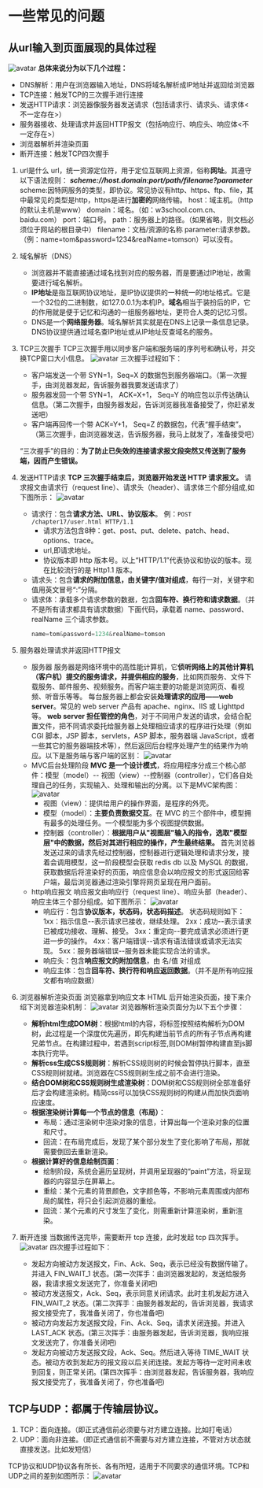 # 一些常见的问题

## 从url输入到页面展现的具体过程

![avatar](./images/question/url_request.jpg)
**总体来说分为以下几个过程：**

- DNS解析：用户在浏览器输入地址，DNS将域名解析成IP地址并返回给浏览器
- TCP连接：触发TCP的三次握手进行连接
- 发送HTTP请求：浏览器像服务器发送请求（包括请求行、请求头、请求体<不一定存在>）
- 服务器接收、处理请求并返回HTTP报文（包括响应行、响应头、响应体<不一定存在>）
- 浏览器解析并渲染页面
- 断开连接：触发TCP四次握手

1. url是什么
    url，统一资源定位符，用于定位互联网上资源，俗称**网址**。其遵守以下语法规则：
    ***scheme://host.domain:port/path/filename?parameter***
    scheme:因特网服务的类型，即协议。常见协议有http、https、ftp、file，其中最常见的类型是http，https是进行**加密的**网络传输。
    host：域主机。（http的默认主机是www）
    domain：域名。（如：w3school.com.cn、baidu.com）
    port：端口号。
    path：服务器上的路径。（如果省略，则文档必须位于网站的根目录中）
    filename：文档/资源的名称
    parameter:请求参数。（例：name=tom&password=1234&realName=tomson）可以没有。
2. 域名解析（DNS）
    - 浏览器并不能直接通过域名找到对应的服务器，而是要通过IP地址，故需要进行域名解析。
    - **IP地址**是指互联网协议地址，是IP协议提供的一种统一的地址格式。它是一个32位的二进制数，如127.0.0.1为本机IP。**域名**相当于装扮后的IP，它的作用就是便于记忆和沟通的一组服务器地址，更符合人类的记忆习惯。
    - DNS是一个**网络服务器**。域名解析其实就是在DNS上记录一条信息记录。DNS协议提供通过域名查IP地址或从IP地址反查域名的服务。
3. TCP三次握手
    TCP三次握手用以同步客户端和服务端的序列号和确认号，并交换TCP窗口大小信息。
    ![avatar](./images/question/TCP3.jpg)
    三次握手过程如下：
    - 客户端发送一个带 SYN=1，Seq=X 的数据包到服务器端口。（第一次握手，由浏览器发起，告诉服务器我要发送请求了）
    - 服务器发回一个带 SYN=1， ACK=X+1， Seq=Y 的响应包以示传达确认信息。（第二次握手，由服务器发起，告诉浏览器我准备接受了，你赶紧发送吧）
    - 客户端再回传一个带 ACK=Y+1， Seq=Z 的数据包，代表“握手结束”。（第三次握手，由浏览器发送，告诉服务器，我马上就发了，准备接受吧）

    “三次握手”的目的：**为了防止已失效的连接请求报文段突然又传送到了服务端，因而产生错误。**
4. 发送HTTP请求
    **TCP 三次握手结束后，浏览器开始发送 HTTP 请求报文。**
    请求报文由请求行（request line）、请求头（header）、请求体三个部分组成,如下图所示：
    ![avatar](./images/question/TCP_request.jpg)
    - 请求行：包含**请求方法、URL、协议版本**。
        例：`POST  /chapter17/user.html HTTP/1.1`
        - 请求方法包含8种：get、post、put、delete、patch、head、options、trace。
        - url,即请求地址。
        - 协议版本即 http 版本号。以上“HTTP/1.1”代表协议和协议的版本。现在比较流行的是 Http1.1 版本。
    - 请求头：包含**请求的附加信息，由关键字/值对组成**，每行一对，关键字和值用英文冒号“:”分隔。
    - 请求体：承载多个请求参数的数据，包含**回车符、换行符和请求数据**。（并不是所有请求都具有请求数据）下面代码，承载着 name、password、realName 三个请求参数。
        ``` js
        name=tom&password=1234&realName=tomson
        ```
5. 服务器处理请求并返回HTTP报文
    - 服务器
    服务器是网络环境中的高性能计算机，它**侦听网络上的其他计算机（客户机）提交的服务请求，并提供相应的服务**，比如网页服务、文件下载服务、邮件服务、视频服务。而客户端主要的功能是浏览网页、看视频、听音乐等等。 每台服务器上都会安装**处理请求的应用——web server**。常见的 web server 产品有 apache、nginx、IIS 或 Lighttpd 等。
    **web server 担任管控的角色**，对于不同用户发送的请求，会结合配置文件，把不同请求委托给服务器上处理相应请求的程序进行处理（例如 CGI 脚本，JSP 脚本，servlets，ASP 脚本，服务器端 JavaScript，或者一些其它的服务器端技术等），然后返回后台程序处理产生的结果作为响应。以下是服务端与客户端的区别：
    ![avatar](./images/question/server_client.jpg)
    - MVC后台处理阶段
    **MVC 是一个设计模式**，将应用程序分成三个核心部件：模型（model）-- 视图（view）--控制器（controller），它们各自处理自己的任务，实现输入、处理和输出的分离。以下是MVC架构图：
    ![avatar](./images/question/MVC.png)
        - 视图（view）：提供给用户的操作界面，是程序的外壳。
        - 模型（model）：**主要负责数据交互**。在 MVC 的三个部件中，模型拥有最多的处理任务。一个模型能为多个视图提供数据。
        - 控制器（controller）：**根据用户从"视图层"输入的指令，选取"模型层"中的数据，然后对其进行相应的操作，产生最终结果。** 首先浏览器发送过来的请求先经过控制器，控制器进行逻辑处理和请求分发，接着会调用模型，这一阶段模型会获取 redis db 以及 MySQL 的数据，获取数据后将渲染好的页面，响应信息会以响应报文的形式返回给客户端，最后浏览器通过渲染引擎将网页呈现在用户面前。
    - http响应报文
    响应报文由响应行（request line）、响应头部（header）、响应主体三个部分组成。如下图所示：
    ![avatar](./images/question/response.jpg)
        - 响应行：包含**协议版本，状态码，状态码描述**。
        状态码规则如下：
        1xx：指示信息--表示请求已接收，继续处理。
        2xx：成功--表示请求已被成功接收、理解、接受。
        3xx：重定向--要完成请求必须进行更进一步的操作。
        4xx：客户端错误--请求有语法错误或请求无法实现。
        5xx：服务器端错误--服务器未能实现合法的请求。
        - 响应头：包含**响应报文的附加信息**，由 名/值 对组成
        - 响应主体：包含**回车符、换行符和响应返回数据**。（并不是所有响应报文都有响应数据）
6. 浏览器解析渲染页面
    浏览器拿到响应文本 HTML 后开始渲染页面，接下来介绍下浏览器渲染机制：
    ![avatar](./images/question/render.jpg)
    浏览器解析渲染页面分为以下五个步骤：
    - **解析html生成DOM树**：根据html的内容，将标签按照结构解析为DOM树，此过程是一个深度优先遍历，即先构建当前节点的所有子节点再构建兄弟节点。在构建过程中，若遇到script标签,则DOM树暂停构建直至js脚本执行完毕。
    - **解析css生成CSS规则树**：解析CSS规则树的时候会暂停执行脚本，直至CSS规则树就绪。浏览器在CSS规则树生成之前不会进行渲染。
    - **结合DOM树和CSS规则树生成渲染树**：DOM树和CSS规则树全部准备好后才会构建渲染树。精简css可以加快CSS规则树的构建从而加快页面响应速度。
    - **根据渲染树计算每一个节点的信息（布局）**：
        - 布局：通过渲染树中渲染对象的信息，计算出每一个渲染对象的位置和尺寸。
        - 回流：在布局完成后，发现了某个部分发生了变化影响了布局，那就需要倒回去重新渲染。
    - **根据计算好的信息绘制页面**：
        - 绘制阶段，系统会遍历呈现树，并调用呈现器的“paint”方法，将呈现器的内容显示在屏幕上。
        - 重绘：某个元素的背景颜色，文字颜色等，不影响元素周围或内部布局的属性，将只会引起浏览器的重绘。
        - 回流：某个元素的尺寸发生了变化，则需重新计算渲染树，重新渲染。
7. 断开连接
    当数据传送完毕，需要断开 tcp 连接，此时发起 tcp 四次挥手。
    ![avatar](./images/question/TCP4.jpg)
    四次握手过程如下：
    - 发起方向被动方发送报文，Fin、Ack、Seq，表示已经没有数据传输了。并进入 FIN_WAIT_1 状态。(第一次挥手：由浏览器发起的，发送给服务器，我请求报文发送完了，你准备关闭吧)
    - 被动方发送报文，Ack、Seq，表示同意关闭请求。此时主机发起方进入 FIN_WAIT_2 状态。(第二次挥手：由服务器发起的，告诉浏览器，我请求报文接受完了，我准备关闭了，你也准备吧)
    - 被动方向发起方发送报文段，Fin、Ack、Seq，请求关闭连接。并进入 LAST_ACK 状态。(第三次挥手：由服务器发起，告诉浏览器，我响应报文发送完了，你准备关闭吧)
    - 发起方向被动方发送报文段，Ack、Seq。然后进入等待 TIME_WAIT 状态。被动方收到发起方的报文段以后关闭连接。发起方等待一定时间未收到回复，则正常关闭。(第四次挥手：由浏览器发起，告诉服务器，我响应报文接受完了，我准备关闭了，你也准备吧)

## TCP与UDP：都属于传输层协议。

1. TCP：面向连接。（即正式通信前必须要与对方建立连接。比如打电话）
2. UDP：面向非连接。（即正式通信前不需要与对方建立连接，不管对方状态就直接发送。比如发短信）

TCP协议和UDP协议各有所长、各有所短，适用于不同要求的通信环境。TCP和UDP之间的差别如图所示：
![avatar](./images/question/TCP_UDP.jpg)
